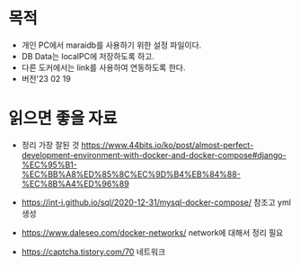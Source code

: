 
# 목적
- 개인 PC에서 maraidb를 사용하기 위한 설정 파일이다.
- DB Data는 localPC에 저장하도록 하고. 
- 다른 도커에서는 link를 사용하여 연동하도록 한다.
- 버전'23 02 19 
# 읽으면 좋을 자료 
- 정리 가장 잘된 것  https://www.44bits.io/ko/post/almost-perfect-development-environment-with-docker-and-docker-compose#django-%EC%95%B1-%EC%BB%A8%ED%85%8C%EC%9D%B4%EB%84%88-%EC%8B%A4%ED%96%89 

- https://int-i.github.io/sql/2020-12-31/mysql-docker-compose/ 참조고 yml 생성
- https://www.daleseo.com/docker-networks/ network에 대해서 정리 필요
- https://captcha.tistory.com/70 네트워크


